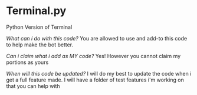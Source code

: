 # Terminal.py
Python Version of Terminal

*What can i do with this code?*
You are allowed to use and add-to this code to help make the bot better.

*Can i claim what i add as MY code?*
Yes! However you cannot claim my portions as yours

*When will this code be updated?*
I will do my best to update the code when i get a full feature made. I will have a folder of test features i'm working on that you can help with
